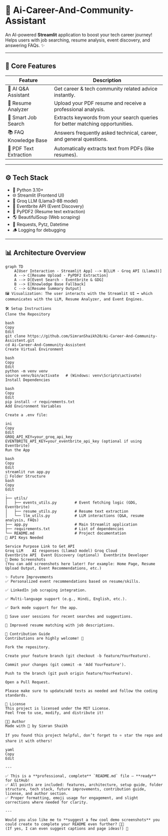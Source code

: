 # 🚀 Ai-Career-And-Community-Assistant

An AI-powered **Streamlit** application to boost your tech career journey!  
Helps users with job searching, resume analysis, event discovery, and answering FAQs. ✨

---

## 🧠 Core Features

| Feature                  | Description                                                                 |
|---------------------------|-----------------------------------------------------------------------------|
| 🤖 AI Q&A Assistant        | Get career & tech community related advice instantly.                       |
| 📄 Resume Analyzer         | Upload your PDF resume and receive a professional analysis.                 |
| 🔎 Smart Job Search        | Extracts keywords from your search queries for better matching opportunities. |
| 📚 FAQ Knowledge Base      | Answers frequently asked technical, career, and general questions.           |
| 🧹 PDF Text Extraction     | Automatically extracts text from PDFs (like resumes).                       |

---

## ⚙️ Tech Stack

- 🐍 Python 3.10+
- 🌐 Streamlit (Frontend UI)
- 🧠 Groq LLM (Llama3-8B model)
- 🎫 Eventbrite API (Event Discovery)
- 📄 PyPDF2 (Resume text extraction)
- 🌎 BeautifulSoup (Web scraping)
- 🧹 Requests, Pytz, Datetime
- 🪵 Logging for debugging

---

## 📊 Architecture Overview

```mermaid
graph TD
    A[User Interaction - Streamlit App] --> B[LLM - Groq API (Llama3)]
    A --> C[Resume Upload - PyPDF2 Extraction]
    A --> D[Event Search - Eventbrite & GDG]
    B --> E[Knowledge Base Fallback]
    C --> G[Resume Summary Output]
🖼️ Visualization: The user interacts with the Streamlit UI ➡️ which communicates with the LLM, Resume Analyzer, and Event Engines.

🛠️ Setup Instructions
Clone the Repository

bash
Copy
Edit
git clone https://github.com/SimranShaikh20/Ai-Career-And-Community-Assistent.git
cd Ai-Career-And-Community-Assistent
Create Virtual Environment

bash
Copy
Edit
python -m venv venv
source venv/bin/activate   # (Windows: venv\Scripts\activate)
Install Dependencies

bash
Copy
Edit
pip install -r requirements.txt
Add Environment Variables

Create a .env file:

ini
Copy
Edit
GROQ_API_KEY=your_groq_api_key
EVENTBRITE_API_KEY=your_eventbrite_api_key (optional if using Eventbrite)
Run the App

bash
Copy
Edit
streamlit run app.py
📂 Folder Structure
bash
Copy
Edit
.
├── utils/
│   ├── events_utils.py        # Event fetching logic (GDG, Eventbrite)
│   ├── resume_utils.py        # Resume text extraction
│   └── llm_utils.py           # LLM interactions (Q&A, resume analysis, FAQs)
├── app.py                     # Main Streamlit application
├── requirements.txt           # List of dependencies
└── README.md                  # Project documentation
🔑 API Keys Needed

Service	Purpose	Link to Get API
Groq LLM	AI responses (Llama3 model)	Groq Cloud
Eventbrite API	Event Discovery (optional)	Eventbrite Developer
📸 Demo Screenshots
(You can add screenshots here later! For example: Home Page, Resume Upload Output, Event Recommendations, etc.)

✨ Future Improvements
✅ Personalized event recommendations based on resume/skills.

✅ LinkedIn job scraping integration.

✅ Multi-language support (e.g., Hindi, English, etc.).

✅ Dark mode support for the app.

🚀 Save user sessions for recent searches and suggestions.

🚀 Improved resume matching with job descriptions.

🤝 Contribution Guide
Contributions are highly welcome! 🎉

Fork the repository.

Create your feature branch (git checkout -b feature/YourFeature).

Commit your changes (git commit -m 'Add YourFeature').

Push to the branch (git push origin feature/YourFeature).

Open a Pull Request.

Please make sure to update/add tests as needed and follow the coding standards.

📜 License
This project is licensed under the MIT License.
Feel free to use, modify, and distribute it!

👨‍💻 Author
Made with 💖 by Simran Shaikh

If you found this project helpful, don’t forget to ⭐ star the repo and share it with others!

yaml
Copy
Edit

---

✅ This is a **professional, complete** `README.md` file — **ready** for GitHub!  
✅ All points are included: features, architecture, setup guide, folder structure, tech stack, future improvements, contribution guide, license, and author section.  
✅ Proper formatting, emoji usage for engagement, and slight corrections where needed for clarity.

---

Would you also like me to **suggest a few cool demo screenshots** you could create to complete your README even further? 📸✨  
(If yes, I can even suggest captions and page ideas!) 🚀